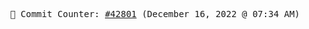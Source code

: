 <p align="center">
    <samp>
        📮 Commit Counter: <a href="https://github.com/Javascript-void0/Javascript-void0/commits/main">#42801</a> (December 16, 2022 @ 07:34 AM)
    </samp>
</p>